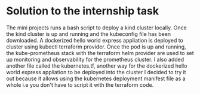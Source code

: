 # Solution to the internship task 
The mini projects runs a bash script to deploy a kind cluster locally. 
Once the kind cluster is up and running and the kubeconfig file has been downloaded. 
A dockerized hello world express appliation is deployed to cluster using  kubectl terraform provider.
Once the pod is up and running, the kube-prometheus stack with the terraform helm provider are used to set up monitoring and observability for the prometheus cluster.
I also added another file called the kubernetes.tf, another way for the dockerized hello world express appliation to be deployed into the cluster
I decided to try it out because it allows using the kubernetes deployment manifest file as a whole i.e you don't have to script it with the terraform code.  
